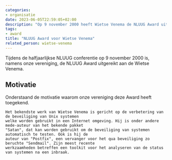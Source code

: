```yaml
---
categories:
- organisatie
date: 2023-06-05T22:59:05+02:00
description: "Op 9 november 2000 heeft Wietse Venema de NLUUG Award uitgereikt gekregen namens onze vereniging."
tags:
- award
title: "NLUUG Award voor Wietse Venema"
related_person: wietse-venema
---
```


Tijdens de halfjaarlijkse NLUUG conferentie op 9 november 2000 is, namens onze vereniging, de NLUUG Award uitgereikt aan de Wietse Venema.

## Motivatie

Onderstaand de motivatie waarom onze vereniging deze Award heeft toegekend.

```
Het bekendste werk van Wietse Venema is gericht op de verbetering van de beveiliging van Unix systemen
welke worden gebruikt in een Internet omgeving. Hij is onder andere mede-auteur van het bekende pakket
"Satan", dat kan worden gebruikt om de beveiliging van systemen automatisch te testen. Ook is hij de
auteur van "Postfix", een vervanger voor het qua beveiliging zo beruchte "Sendmail". Zijn meest recente
werkzaamheden betreffen een toolkit voor het analyseren van de status van systemen na een inbraak.
```
